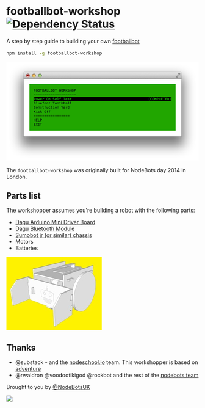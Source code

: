 # footballbot-workshop [![Dependency Status](https://david-dm.org/tableflip/footballbot-workshop.svg)](https://david-dm.org/tableflip/footballbot-workshop)

A step by step guide to building your own [footballbot](https://github.com/achingbrain/footballbot)

```sh
npm install -g footballbot-workshop
```

![workshop screenshot](https://raw.githubusercontent.com/tableflip/footballbot-workshop/master/assets/screenshot.png)

The `footballbot-workshop` was originally built for NodeBots day 2014 in London.

## Parts list

The workshopper assumes you're building a robot with the following parts:

* [Dagu Arduino Mini Driver Board](http://www.dagurobot.com/goods.php?id=142)
* [Dagu Bluetooth Module](http://www.dagurobot.com/goods.php?id=128)
* [Sumobot jr (or similar) chassis](https://github.com/makenai/sumobot-jr)
* Motors
* Batteries

![footballbot](https://raw.githubusercontent.com/tableflip/footballbot-workshop/master/assets/footballbot.jpg)

## Thanks

- @substack - and the [nodeschool.io](http://nodeschool.io/) team. This workshopper is based on [adventure](https://github.com/substack/adventure)
- @rwaldron @voodootikigod @rockbot and the rest of the [nodebots team](http://nodebots.io/core.html)

Brought to you by [@NodeBotsUK](https://twitter.com/NodeBotsUK)

<img src="http://nodebots.io/img/nodebot.png" width="175">